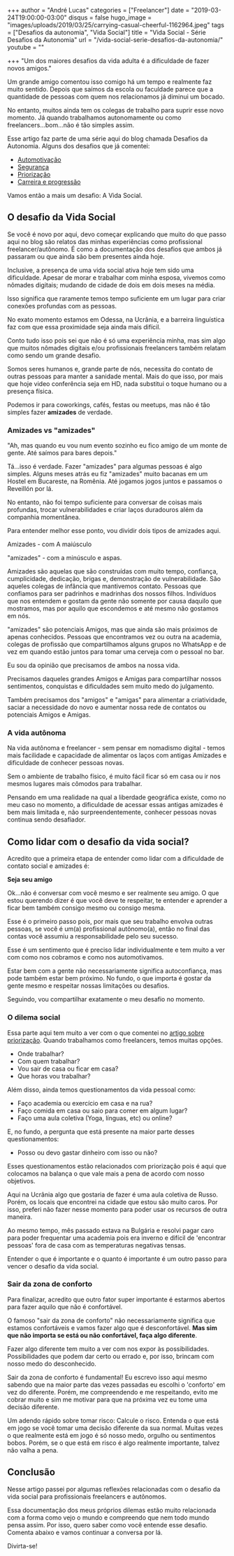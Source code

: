 +++
author = "André Lucas"
categories = ["Freelancer"]
date = "2019-03-24T19:00:00-03:00"
disqus = false
hugo_image = "images/uploads/2019/03/25/carrying-casual-cheerful-1162964.jpeg"
tags = ["Desafios da autonomia", "Vida Social"]
title = "Vida Social - Série Desafios da Autonomia"
url = "/vida-social-serie-desafios-da-autonomia/"
youtube = ""

+++
"Um dos maiores desafios da vida adulta é a dificuldade de fazer novos amigos."

Um grande amigo comentou isso comigo há um tempo e realmente faz muito sentido. Depois que saímos da escola ou faculdade parece que a quantidade de pessoas com quem nos relacionamos já diminui um bocado.

No entanto, muitos ainda tem os colegas de trabalho para suprir esse novo momento. Já quando trabalhamos autonomamente ou como freelancers...bom...não é tão simples assim.

Esse artigo faz parte de uma série aqui do blog chamada Desafios da Autonomia. Alguns dos desafios que já comentei:

* [Automotivação](https://andrelug.com/automotivacao-serie-desafios-da-autonomia/)
* [Segurança](https://andrelug.com/seguranca-serie-desafios-da-autonomia/)
* [Priorização](https://andrelug.com/priorizacao-serie-desafios-da-autonomia/)
* [Carreira e progressão](https://andrelug.com/carreira-e-progressao-serie-desafios-da-autonomia/)

Vamos então a mais um desafio: A Vida Social.

## O desafio da Vida Social

Se você é novo por aqui, devo começar explicando que muito do que passo aqui no blog são relatos das minhas experiências como profissional freelancer/autônomo. É como a documentação dos desafios que ambos já passaram ou que ainda são bem presentes ainda hoje.

Inclusive, a presença de uma vida social ativa hoje tem sido uma dificuldade. Apesar de morar e trabalhar com minha esposa, vivemos como nômades digitais; mudando de cidade de dois em dois meses na média.

Isso significa que raramente temos tempo suficiente em um lugar para criar conexões profundas com as pessoas.

No exato momento estamos em Odessa, na Ucrânia, e a barreira linguística faz com que essa proximidade seja ainda mais difícil.

Conto tudo isso pois sei que não é só uma experiência minha, mas sim algo que muitos nômades digitais e/ou profissionais freelancers também relatam como sendo um grande desafio.

Somos seres humanos e, grande parte de nós, necessita do contato de outras pessoas para manter a sanidade mental. Mais do que isso, por mais que hoje video conferência seja em HD, nada substitui o toque humano ou a presença física.

Podemos ir para coworkings, cafés, festas ou meetups, mas não é tão simples fazer **amizades** de verdade.

### Amizades vs "amizades"

"Ah, mas quando eu vou num evento sozinho eu fico amigo de um monte de gente. Até saímos para bares depois."

Tá...isso é verdade. Fazer "amizades" para algumas pessoas é algo simples. Alguns meses atrás eu fiz "amizades" muito bacanas em um Hostel em Bucareste, na Romênia. Até jogamos jogos juntos e passamos o Reveillón por lá.

No entanto, não foi tempo suficiente para conversar de coisas mais profundas, trocar vulnerabilidades e criar laços duradouros além da companhia momentânea.

Para entender melhor esse ponto, vou dividir dois tipos de amizades aqui.

Amizades - com A maiúsculo

"amizades" - com a minúsculo e aspas.

Amizades são aquelas que são construídas com muito tempo, confiança, cumplicidade, dedicação, brigas e, demonstração de vulnerabilidade. São aqueles colegas de infância que mantivemos contato. Pessoas que confiamos para ser padrinhos e madrinhas dos nossos filhos. Indivíduos que nos entendem e gostam da gente não somente por causa daquilo que mostramos, mas por aquilo que escondemos e até mesmo não gostamos em nós.

"amizades" são potenciais Amigos, mas que ainda são mais próximos de apenas conhecidos. Pessoas que encontramos vez ou outra na academia, colegas de profissão que compartilhamos alguns grupos no WhatsApp e de vez em quando estão juntos para tomar uma cerveja com o pessoal no bar.

Eu sou da opinião que precisamos de ambos na nossa vida.

Precisamos daqueles grandes Amigos e Amigas para compartilhar nossos sentimentos, conquistas e dificuldades sem muito medo do julgamento.

Também precisamos dos "amigos" e "amigas" para alimentar a criatividade, saciar a necessidade do novo e aumentar nossa rede de contatos ou potenciais Amigos e Amigas.

### A vida autônoma

Na vida autônoma e freelancer - sem pensar em nomadismo digital - temos mais facilidade e capacidade de alimentar os laços com antigas Amizades e dificuldade de conhecer pessoas novas.

Sem o ambiente de trabalho físico, é muito fácil ficar só em casa ou ir nos mesmos lugares mais cômodos para trabalhar.

Pensando em uma realidade na qual a liberdade geográfica existe, como no meu caso no momento, a dificuldade de acessar essas antigas amizades é bem mais limitada e, não surpreendentemente, conhecer pessoas novas continua sendo desafiador.

## Como lidar com o desafio da vida social?

Acredito que a primeira etapa de entender como lidar com a dificuldade de contato social e amizades é:

**Seja seu amigo**

Ok...não é conversar com você mesmo e ser realmente seu amigo. O que estou querendo dizer é que você deve te respeitar, te entender e aprender a ficar bem também consigo mesmo ou consigo mesma.

Esse é o primeiro passo pois, por mais que seu trabalho envolva outras pessoas, se você é um(a) profissional autônomo(a), então no final das contas você assumiu a responsabilidade pelo seu sucesso.

Esse é um sentimento que é preciso lidar individualmente e tem muito a ver com como nos cobramos e como nos automotivamos.

Estar bem com a gente não necessariamente significa autoconfiança, mas pode também estar bem próximo. No fundo, o que importa é gostar da gente mesmo e respeitar nossas limitações ou desafios.

Seguindo, vou compartilhar exatamente o meu desafio no momento.

### O dilema social

Essa parte aqui tem muito a ver com o que comentei no [artigo sobre priorização](https://andrelug.com/priorizacao-serie-desafios-da-autonomia/). Quando trabalhamos como freelancers, temos muitas opções.

* Onde trabalhar?
* Com quem trabalhar?
* Vou sair de casa ou ficar em casa?
* Que horas vou trabalhar?

Além disso, ainda temos questionamentos da vida pessoal como:

* Faço academia ou exercício em casa e na rua?
* Faço comida em casa ou saio para comer em algum lugar?
* Faço uma aula coletiva (Yoga, línguas, etc) ou online?

E, no fundo, a pergunta que está presente na maior parte desses questionamentos:

* Posso ou devo gastar dinheiro com isso ou não?

Esses questionamentos estão relacionados com priorização pois é aqui que colocamos na balança o que vale mais a pena de acordo com nosso objetivos.

Aqui na Ucrânia algo que gostaria de fazer é uma aula coletiva de Russo. Porém, os locais que encontrei na cidade que estou são muito caros. Por isso, preferi não fazer nesse momento para poder usar os recursos de outra maneira.

Ao mesmo tempo, mês passado estava na Bulgária e resolvi pagar caro para poder frequentar uma academia pois era inverno e difícil de 'encontrar pessoas' fora de casa com as temperaturas negativas tensas.

Entender o que é importante e o quanto é importante é um outro passo para vencer o desafio da vida social.

### Sair da zona de conforto

Para finalizar, acredito que outro fator super importante é estarmos abertos para fazer aquilo que não é confortável.

O famoso "sair da zona de conforto" não necessariamente significa que estamos confortáveis e vamos fazer algo que é desconfortável. **Mas sim que não importa se está ou não confortável, faça algo diferente**.

Fazer algo diferente tem muito a ver com nos expor às possibilidades. Possibilidades que podem dar certo ou errado e, por isso, brincam com nosso medo do desconhecido.

Sair da zona de conforto é fundamental! Eu escrevo isso aqui mesmo sabendo que na maior parte das vezes passadas eu escolhi o 'conforto' em vez do diferente. Porém, me compreendendo e me respeitando, evito me cobrar muito e sim me motivar para que na próxima vez eu tome uma decisão diferente.

Um adendo rápido sobre tomar risco: Calcule o risco. Entenda o que está em jogo se você tomar uma decisão diferente da sua normal. Muitas vezes o que realmente está em jogo é só nosso medo, orgulho ou sentimentos bobos. Porém, se o que está em risco é algo realmente importante, talvez não valha a pena.

## Conclusão

Nesse artigo passei por algumas reflexões relacionadas com o desafio da vida social para profissionais freelancers e autônomos.

Essa documentação dos meus próprios dilemas estão muito relacionada com a forma como vejo o mundo e compreendo que nem todo mundo pensa assim. Por isso, quero saber como você entende esse desafio. Comenta abaixo e vamos continuar a conversa por lá.

Divirta-se!